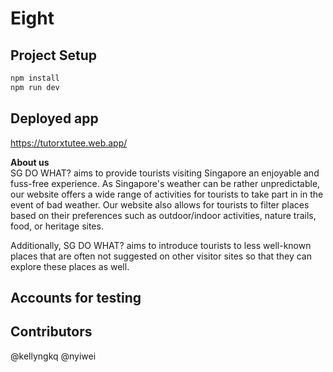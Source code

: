 # Eight

## Project Setup

```sh
npm install
npm run dev
```

## Deployed app

https://tutorxtutee.web.app/ <br>

**About us** <br>
SG DO WHAT? aims to provide tourists visiting Singapore an enjoyable and fuss-free experience. As Singapore's weather can be rather unpredictable, our website offers a wide range of activities for tourists to take part in in the event of bad weather. Our website also allows for tourists to filter places based on their preferences such as outdoor/indoor activities, nature trails, food, or heritage sites.

Additionally, SG DO WHAT? aims to introduce tourists to less well-known places that are often not suggested on other visitor sites so that they can explore these places as well.

## Accounts for testing

## Contributors

@kellyngkq @nyiwei
